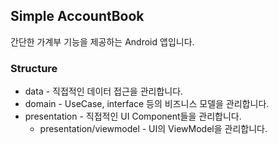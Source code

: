 ## Simple AccountBook
간단한 가계부 기능을 제공하는 Android 앱입니다.

### Structure

* data - 직접적인 데이터 접근을 관리합니다.
* domain - UseCase, interface 등의 비즈니스 모델을 관리합니다.
* presentation - 직접적인 UI Component들을 관리합니다.
  * presentation/viewmodel - UI의 ViewModel을 관리합니다.

